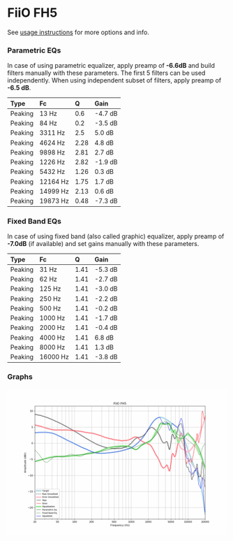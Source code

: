 # FiiO FH5
See [usage instructions](https://github.com/jaakkopasanen/AutoEq#usage) for more options and info.

### Parametric EQs
In case of using parametric equalizer, apply preamp of **-6.6dB** and build filters manually
with these parameters. The first 5 filters can be used independently.
When using independent subset of filters, apply preamp of **-6.5 dB**.

| Type    | Fc       |    Q | Gain    |
|:--------|:---------|:-----|:--------|
| Peaking | 13 Hz    | 0.6  | -4.7 dB |
| Peaking | 84 Hz    | 0.2  | -3.5 dB |
| Peaking | 3311 Hz  | 2.5  | 5.0 dB  |
| Peaking | 4624 Hz  | 2.28 | 4.8 dB  |
| Peaking | 9898 Hz  | 2.81 | 2.7 dB  |
| Peaking | 1226 Hz  | 2.82 | -1.9 dB |
| Peaking | 5432 Hz  | 1.26 | 0.3 dB  |
| Peaking | 12164 Hz | 1.75 | 1.7 dB  |
| Peaking | 14999 Hz | 2.13 | 0.6 dB  |
| Peaking | 19873 Hz | 0.48 | -7.3 dB |

### Fixed Band EQs
In case of using fixed band (also called graphic) equalizer, apply preamp of **-7.0dB**
(if available) and set gains manually with these parameters.

| Type    | Fc       |    Q | Gain    |
|:--------|:---------|:-----|:--------|
| Peaking | 31 Hz    | 1.41 | -5.3 dB |
| Peaking | 62 Hz    | 1.41 | -2.7 dB |
| Peaking | 125 Hz   | 1.41 | -3.0 dB |
| Peaking | 250 Hz   | 1.41 | -2.2 dB |
| Peaking | 500 Hz   | 1.41 | -0.2 dB |
| Peaking | 1000 Hz  | 1.41 | -1.7 dB |
| Peaking | 2000 Hz  | 1.41 | -0.4 dB |
| Peaking | 4000 Hz  | 1.41 | 6.8 dB  |
| Peaking | 8000 Hz  | 1.41 | 1.3 dB  |
| Peaking | 16000 Hz | 1.41 | -3.8 dB |

### Graphs
![](./FiiO%20FH5.png)